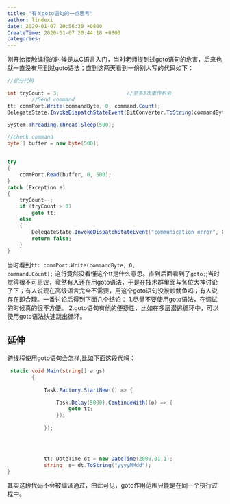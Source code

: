 ```yaml
---
title: "有关goto语句的一点思考"
author: lindexi
date: 2020-01-07 20:56:38 +0800
CreateTime: 2020-01-07 20:44:18 +0800
categories: 
---
```

刚开始接触编程的时候是从C语言入门，当时老师提到过goto语句的危害，后来也就一直没有用到过goto语法；直到这两天看到一份别人写的代码如下：
``` csharp
//部分代码

int tryCount = 3;                      //至多3次重传机会
        //Send command
tt: commPort.Write(commandByte, 0, command.Count);
DelegateState.InvokeDispatchStateEvent(BitConverter.ToString(commandByte), Color.Black);

System.Threading.Thread.Sleep(500);

//check command
byte[] buffer = new byte[500];


try
{
    commPort.Read(buffer, 0, 500);
}
catch (Exception e)
{
    tryCount--;
    if (tryCount > 0)
        goto tt;
    else
    {
        DelegateState.InvokeDispatchStateEvent("communication error", Color.Red);
        return false;
    }
}

```
当时看到<code>tt: commPort.Write(commandByte, 0, command.Count);</code> 这行竟然没看懂这个tt是什么意思。直到后面看到了<code>goto;</code>;当时觉得很不可思议，竟然有人还在用goto语法，于是在技术群里面与各位大神讨论了下；有人说现在高级语言完全不需要，用这个goto语句没被炒鱿鱼吗；有人说存在即合理。一番讨论后得到下面几个结论：
1.尽量不要使用goto语法，在调试的时候真的很不方便。
2.goto语句有他的便捷性，比如在多层潜逃循环中，可以使用goto语法快速跳出循环。
## 延伸
跨线程使用goto语句会怎样,比如下面这段代吗：
```csharp
 static void Main(string[] args)
        {
           
            Task.Factory.StartNew(() => {

                Task.Delay(5000).ContinueWith((o) => {
                    goto tt;
                });
                
            });

      


            tt: DateTime dt = new DateTime(2000,01,1);
            string  s= dt.ToString("yyyyMMdd");
}
```
其实这段代码不会被编译通过，由此可见，goto作用范围只能是在同一个执行过程中。